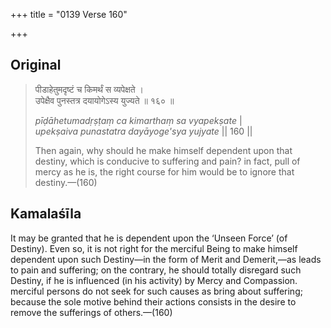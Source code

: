 +++
title = "0139 Verse 160"

+++
## Original 
>
> पीडाहेतुमदृष्टं च किमर्थं स व्यपेक्षते ।  
> उपेक्षैव पुनस्तत्र दयायोगेऽस्य युज्यते ॥ १६० ॥ 
>
> *pīḍāhetumadṛṣṭaṃ ca kimarthaṃ sa vyapekṣate* \|  
> *upekṣaiva punastatra dayāyoge'sya yujyate* \|\| 160 \|\| 
>
> Then again, why should he make himself dependent upon that destiny, which is conducive to suffering and pain? in fact, pull of mercy as he is, the right course for him would be to ignore that destiny.—(160)



## Kamalaśīla

It may be granted that he is dependent upon the ‘Unseen Force’ (of Destiny). Even so, it is not right for the merciful Being to make himself dependent upon such Destiny—in the form of Merit and Demerit,—as leads to pain and suffering; on the contrary, he should totally disregard such Destiny, if he is influenced (in his activity) by Mercy and Compassion. merciful persons do not seek for such causes as bring about suffering; because the sole motive behind their actions consists in the desire to remove the sufferings of others.—(160)


